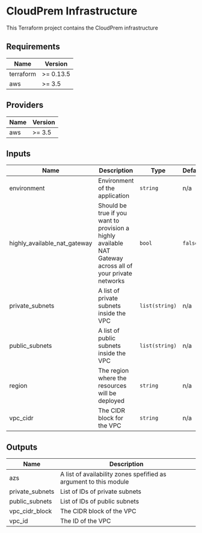 # CloudPrem Infrastructure

This Terraform project contains the CloudPrem infrastructure

<!-- BEGINNING OF PRE-COMMIT-TERRAFORM DOCS HOOK -->
## Requirements

| Name | Version |
|------|---------|
| terraform | >= 0.13.5 |
| aws | >= 3.5 |

## Providers

| Name | Version |
|------|---------|
| aws | >= 3.5 |

## Inputs

| Name | Description | Type | Default | Required |
|------|-------------|------|---------|:--------:|
| environment | Environment of the application | `string` | n/a | yes |
| highly\_available\_nat\_gateway | Should be true if you want to provision a highly available NAT Gateway across all of your private networks | `bool` | `false` | no |
| private\_subnets | A list of private subnets inside the VPC | `list(string)` | n/a | yes |
| public\_subnets | A list of public subnets inside the VPC | `list(string)` | n/a | yes |
| region | The region where the resources will be deployed | `string` | n/a | yes |
| vpc\_cidr | The CIDR block for the VPC | `string` | n/a | yes |

## Outputs

| Name | Description |
|------|-------------|
| azs | A list of availability zones spefified as argument to this module |
| private\_subnets | List of IDs of private subnets |
| public\_subnets | List of IDs of public subnets |
| vpc\_cidr\_block | The CIDR block of the VPC |
| vpc\_id | The ID of the VPC |

<!-- END OF PRE-COMMIT-TERRAFORM DOCS HOOK -->